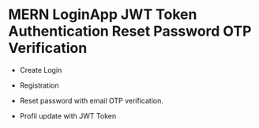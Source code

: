 # MERN LoginApp JWT Token Authentication Reset Password OTP Verification

- Create Login

- Registration

- Reset password with email OTP verification.

- Profil update with JWT Token
